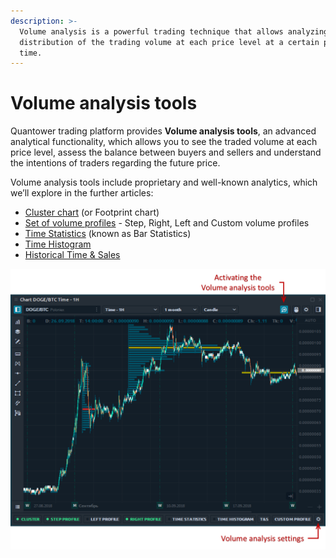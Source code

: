 ```yaml
---
description: >-
  Volume analysis is a powerful trading technique that allows analyzing the
  distribution of the trading volume at each price level at a certain period of
  time.
---
```


# Volume analysis tools

Quantower trading platform provides **Volume analysis tools**, an advanced analytical functionality, which allows you to see the traded volume at each price level, assess the balance between buyers and sellers and understand the intentions of traders regarding the future price.

Volume analysis tools include proprietary and well-known analytics, which we’ll explore in the further articles:

* [Cluster chart](https://help.quantower.com/analytics-panels/chart/volume-analysis-tools/cluster-chart) \(or Footprint chart\)
* [Set of volume profiles](https://help.quantower.com/analytics-panels/chart/volume-analysis-tools/volume-profiles) - Step, Right, Left and Custom volume profiles
* [Time Statistics](https://help.quantower.com/analytics-panels/chart/volume-analysis-tools/time-statistics) \(known as Bar Statistics\)
* [Time Histogram](https://help.quantower.com/analytics-panels/chart/volume-analysis-tools/time-histogram)
* [Historical Time & Sales](https://help.quantower.com/analytics-panels/chart/volume-analysis-tools/historical-time-and-sales)

![](../../../.gitbook/assets/volume-analysis-tools-general.png)

